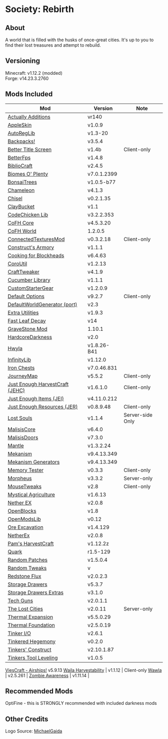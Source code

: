 # Society: Rebirth

## About
A world that is filled with the husks of once-great cities. It's up to you to find their lost treasures and attempt to rebuild.

## Versioning
Minecraft: v1.12.2 (modded)\
Forge: v14.23.3.2760


## Mods Included
Mod | Version | Note
--- | ------- | -------
[Actually Additions](https://minecraft.curseforge.com/projects/actually-additions) | vr140 |
[AppleSkin](https://minecraft.curseforge.com/projects/appleskin) | v1.0.9 |
[AutoRegLib](https://minecraft.curseforge.com/projects/autoreglib) | v1.3-20 |
[Backpacks!](https://minecraft.curseforge.com/projects/backpacks) | v3.5.4
[Better Title Screen](https://minecraft.curseforge.com/projects/better-title-screen) | v1.4b | Client-only
[BetterFps](https://minecraft.curseforge.com/projects/betterfps) | v1.4.8 | 
[BiblioCraft](https://minecraft.curseforge.com/projects/bibliocraft) | v2.4.5 |                   
[Biomes O' Plenty](https://minecraft.curseforge.com/projects/biomes-o-plenty) | v7.0.1.2399 |
[BonsaiTrees](https://www.curseforge.com/minecraft/mc-mods/bonsai-trees) | v1.0.5-b77 | 
[Chameleon](https://minecraft.curseforge.com/projects/chameleon) | v4.1.3 |                         
[Chisel](https://minecraft.curseforge.com/projects/chisel) | v0.2.1.35 |
[ClayBucket](https://minecraft.curseforge.com/projects/clay-bucket) | v1.1 |
[CodeChicken Lib](https://minecraft.curseforge.com/projects/codechicken-lib-1-8) | v3.2.2.353 | 
[CoFH Core](https://minecraft.curseforge.com/projects/cofhcore) | v4.5.3.20 |
[CoFH World](https://minecraft.curseforge.com/projects/cofh-world) | 1.2.0.5 |
[ConnectedTexturesMod](https://minecraft.curseforge.com/projects/ctm) | v0.3.2.18 | Client-only
[Construct's Armory](https://minecraft.curseforge.com/projects/constructs-armory) | v1.1.1
[Cooking for Blockheads](https://minecraft.curseforge.com/projects/cooking-for-blockheads) | v6.4.63
[CoroUtil](https://minecraft.curseforge.com/projects/coroutil) | v1.2.13 | 
[CraftTweaker](https://minecraft.curseforge.com/projects/crafttweaker) | v4.1.9 |
[Cucumber Library](https://minecraft.curseforge.com/projects/cucumber) | v1.1.1 |
[CustomStarterGear](https://minecraft.curseforge.com/projects/custom-starter-gear) | v1.2.0.9 |
[Default Options](https://minecraft.curseforge.com/projects/default-options) | v9.2.7 | Client-only
[DefaultWorldGenerator (port)](https://minecraft.curseforge.com/projects/default-world-generator-port) | v2.3 |
[Extra Utilities](https://minecraft.curseforge.com/projects/extra-utilities) | v1.9.3 |
[Fast Leaf Decay](https://minecraft.curseforge.com/projects/fast-leaf-decay) | v14 |
[GraveStone Mod](https://minecraft.curseforge.com/projects/gravestone-mod) | 1.10.1 |
[HardcoreDarkness](https://minecraft.curseforge.com/projects/hardcore-darkness) | v2.0 |
[Hwyla](https://minecraft.curseforge.com/projects/hwyla) | v1.8.26-B41 |
[InfinityLib](https://minecraft.curseforge.com/projects/infinitylib) | v1.12.0 | 
[Iron Chests](https://minecraft.curseforge.com/projects/iron-chests) | v7.0.46.831 | 
[JourneyMap](https://minecraft.curseforge.com/projects/journeymap) | v5.5.2 | Client-only
[Just Enough HarvestCraft (JEHC)](https://minecraft.curseforge.com/projects/just-enough-harvestcraft) | v1.6.1.0 | Client-only
[Just Enough Items (JEI)](https://minecraft.curseforge.com/projects/jei) | v4.11.0.212 |
[Just Enough Resources (JER)](https://minecraft.curseforge.com/projects/just-enough-resources-jer) | v0.8.9.48 | Client-only
[Lost Souls](https://minecraft.curseforge.com/projects/lost-souls) | v1.1.4 | Server-side Only
[MalisisCore](https://minecraft.curseforge.com/projects/malisiscore) | v6.4.0 |
[MalisisDoors](https://minecraft.curseforge.com/projects/malisisdoors) | v7.3.0 |
[Mantle](https://minecraft.curseforge.com/projects/mantle) | v1.3.2.24 |
[Mekanism](https://minecraft.curseforge.com/projects/mekanism) | v9.4.13.349 |
[Mekanism Generators](https://minecraft.curseforge.com/projects/mekanism-generators) | v9.4.13.349 | 
[Memory Tester](https://minecraft.curseforge.com/projects/memorytester) | v0.3.3 | Client-only
[Morpheus](https://minecraft.curseforge.com/projects/morpheus) | v3.3.2 | Server-only
[MouseTweaks](https://minecraft.curseforge.com/projects/mouse-tweaks) | v2.8 | Client-only
[Mystical Agriculture](https://minecraft.curseforge.com/projects/mystical-agriculture) | v1.6.13 | 
[Nether EX](https://minecraft.curseforge.com/projects/netherex) | v2.0.8
[OpenBlocks](https://minecraft.curseforge.com/projects/openblocks) | v1.8 |
[OpenModsLib](https://minecraft.curseforge.com/projects/openmodslib) | v0.12 |
[Ore Excavation](https://minecraft.curseforge.com/projects/ore-excavation) | v1.4.129 |
[NetherEx](https://minecraft.curseforge.com/projects/netherex) | v2.0.8
[Pam's HarvestCraft](https://minecraft.curseforge.com/projects/pams-harvestcraft) | v1.12.2z |
[Quark](https://minecraft.curseforge.com/projects/quark) | r1.5-129 | 
[Random Patches](https://minecraft.curseforge.com/projects/randompatches) | v1.5.0.4 |
[Random Tweaks]() | v |
[Redstone Flux](https://minecraft.curseforge.com/projects/redstone-flux) | v2.0.2.3 |
[Storage Drawers](https://minecraft.curseforge.com/projects/storage-drawers) | v5.3.7 |
[Storage Drawers Extras](https://minecraft.curseforge.com/projects/storage-drawers-extras) | v3.1.0 |
[Tech Guns](https://minecraft.curseforge.com/projects/techguns) | v2.0.1.1 |
[The Lost Cities](https://minecraft.curseforge.com/projects/the-lost-cities) | v2.0.11 | Server-only
[Thermal Expansion](https://minecraft.curseforge.com/projects/thermalexpansion) | v5.5.0.29 |
[Thermal Foundation](https://minecraft.curseforge.com/projects/thermal-foundation) | v2.5.0.19 |
[Tinker I/O](https://minecraft.curseforge.com/projects/tinker-i-o) | v2.6.1 |
[Tinkered Hegemony](https://minecraft.curseforge.com/projects/tinkered-hegemony) | v0.2.0 |
[Tinkers' Construct](https://minecraft.curseforge.com/projects/tinkers-construct) | v2.10.1.87 |
[Tinkers Tool Leveling](https://minecraft.curseforge.com/projects/tinkers-tool-leveling) | v1.0.5 | 
[ViesCraft - Airships!](https://minecraft.curseforge.com/projects/viescraft-airships) v5.9.13
[Waila Harvestability](https://minecraft.curseforge.com/projects/waila-harvestability) | v1.1.12 | Client-only
[Wawla](https://minecraft.curseforge.com/projects/wawla-what-are-we-looking-at) | v2.5.261 |
[Zombie Awareness](https://minecraft.curseforge.com/projects/zombie-awareness) | v1.11.14 |

## Recommended Mods
OptiFine - this is STRONGLY recommended with included darkness mods


## Other Credits
Logo Source: [MichaelGaida](https://pixabay.com/en/lost-places-leave-decay-old-ruin-3362259/)
